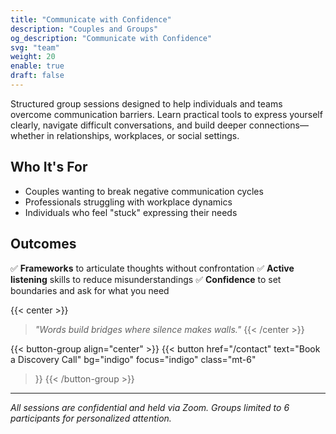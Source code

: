 ```yaml
---
title: "Communicate with Confidence"
description: "Couples and Groups"
og_description: "Communicate with Confidence"
svg: "team"
weight: 20
enable: true
draft: false
---
```

Structured group sessions designed to help individuals and teams overcome communication barriers. Learn practical tools to express yourself clearly, navigate difficult conversations, and build deeper connections—whether in relationships, workplaces, or social settings.

## Who It's For

- Couples wanting to break negative communication cycles
- Professionals struggling with workplace dynamics
- Individuals who feel "stuck" expressing their needs

## Outcomes

✅ **Frameworks** to articulate thoughts without confrontation
✅ **Active listening** skills to reduce misunderstandings
✅ **Confidence** to set boundaries and ask for what you need

{{< center >}}
> *"Words build bridges where silence makes walls."*
{{< /center >}}

{{< button-group align="center" >}}
{{< button
    href="/contact"
    text="Book a Discovery Call"
    bg="indigo"
    focus="indigo"
    class="mt-6"
  >}}
  {{< /button-group >}}

---
*All sessions are confidential and held via Zoom. Groups limited to 6 participants for personalized attention.*
